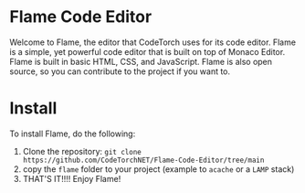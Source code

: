 # Flame Code Editor

Welcome to Flame, the editor that CodeTorch uses for its code editor. Flame is a simple, yet powerful code editor that is built on top of Monaco Editor. Flame is built in basic HTML, CSS, and JavaScript. Flame is also open source, so you can contribute to the project if you want to.

# Install

To install Flame, do the following:

1. Clone the repository: `git clone https://github.com/CodeTorchNET/Flame-Code-Editor/tree/main`
2. copy the `flame` folder to your project (example to `acache` or a `LAMP` stack)
3. THAT'S IT!!!! Enjoy Flame!